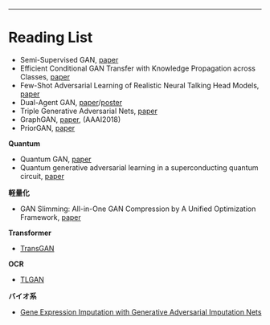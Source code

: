 ----

# Reading List

- Semi-Supervised GAN, [paper](https://arxiv.org/pdf/1606.01583.pdf)
- Efficient Conditional GAN Transfer with Knowledge Propagation across Classes, [paper](https://arxiv.org/abs/2102.06696)
- Few-Shot Adversarial Learning of Realistic Neural Talking Head Models, [paper](https://arxiv.org/abs/1905.08233)
- Dual-Agent GAN, [paper](https://proceedings.neurips.cc/paper/2017/file/7cbbc409ec990f19c78c75bd1e06f215-Paper.pdf)/[poster](https://zhaoj9014.github.io/pub/ZHAOJIAN_ID70.pdf)
- Triple Generative Adversarial Nets, [paper](https://arxiv.org/pdf/1703.02291.pdf)
- GraphGAN, [paper](https://ojs.aaai.org/index.php/AAAI/article/view/11872), (AAAI2018)
- PriorGAN, [paper](https://arxiv.org/abs/2006.16990)

**Quantum**

- Quantum GAN, [paper](https://arxiv.org/abs/1804.08641)
- Quantum generative adversarial learning in a superconducting quantum circuit, [paper](https://advances.sciencemag.org/content/5/1/eaav2761/tab-pdf)

**軽量化**

- GAN Slimming: All-in-One GAN Compression by A Unified Optimization Framework, [paper](https://arxiv.org/abs/2008.11062)

**Transformer**

- [TransGAN](https://arxiv.org/abs/2102.07074)

**OCR**

- [TLGAN](https://arxiv.org/pdf/2010.11547.pdf)

**バイオ系**

- [Gene Expression Imputation with Generative Adversarial Imputation Nets](https://www.biorxiv.org/content/10.1101/2020.06.09.141689v1)